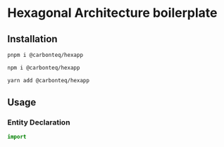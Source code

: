 # Hexagonal Architecture boilerplate

## Installation

```sh
pnpm i @carbonteq/hexapp
```

```sh
npm i @carbonteq/hexapp
```

```sh
yarn add @carbonteq/hexapp
```

## Usage

### Entity Declaration

```typescript
import
```
